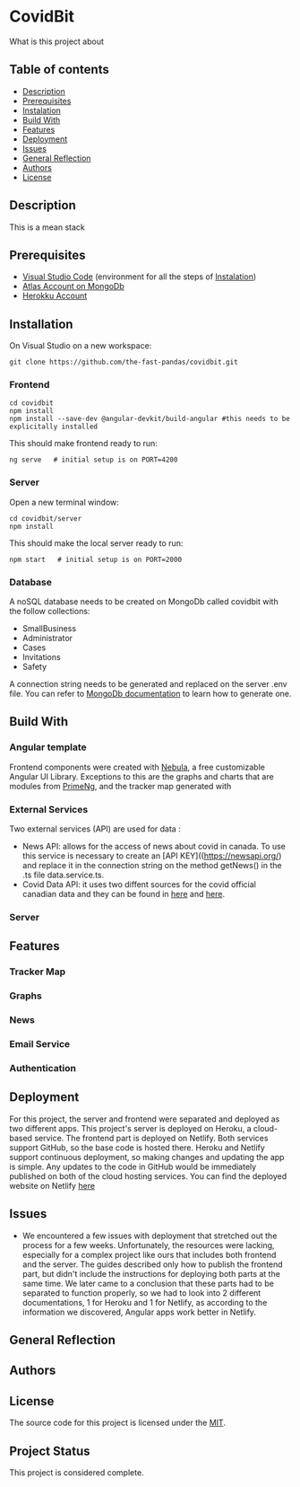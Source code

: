 # CovidBit

What is this project about

## Table of contents
* [Description](#description)
* [Prerequisites](#prerequisites)
* [Instalation](#instalation)
* [Build With](#build-with)
* [Features](#features)
* [Deployment](#deployment)
* [Issues](#issues)
* [General Reflection](#general-reflection)
* [Authors](#authors)
* [License](#license)

## Description

This is a mean stack

## Prerequisites

* [Visual Studio Code](https://code.visualstudio.com/) (environment for all the steps of [Instalation](#instalation))
* [Atlas Account on MongoDb](https://docs.atlas.mongodb.com/getting-started/)
* [Herokku Account](https://dashboard.heroku.com/apps)

## Installation 

On Visual Studio on a new workspace:

```
git clone https://github.com/the-fast-pandas/covidbit.git
```

### Frontend

```
cd covidbit
npm install
npm install --save-dev @angular-devkit/build-angular #this needs to be explicitally installed
```

This should make frontend ready to run:

```
ng serve   # initial setup is on PORT=4200
```

### Server

Open a new terminal window:

```
cd covidbit/server
npm install
```

This should make the local server ready to run:

```
npm start   # initial setup is on PORT=2000
```

### Database

A noSQL database needs to be created on MongoDb called covidbit with the follow collections:

* SmallBusiness
* Administrator
* Cases
* Invitations
* Safety

A connection string needs to be generated and replaced on the server .env file. You can refer to [MongoDb documentation](https://docs.mongodb.com/guides/server/drivers/) to learn how to generate one.

## Build With 

### Angular template

Frontend components were created with [Nebula](https://akveo.github.io/nebular/), a free customizable Angular UI Library. Exceptions to this are the graphs and charts that are modules from [PrimeNg](https://www.primefaces.org/primeng/), and the tracker map generated with 

### External Services

Two external services (API) are used for data :

* News API: allows for the access of news about covid in canada. To use this service is necessary to create an [API KEY]((https://newsapi.org/) and replace it in the connection string on the method getNews() in the .ts file data.service.ts.
* Covid Data API: it uses two diffent sources for the covid official canadian data and they can be found in [here](https://api.covid19tracker.ca/docs/1.0/overview) and [here](https://opencovid.ca/api/).  

### Server


## Features

### Tracker Map
### Graphs
### News
### Email Service
### Authentication

## Deployment

For this project, the server and frontend were separated and deployed as two different apps. This project's server is deployed on Heroku, a cloud-based service. The frontend part is deployed on Netlify. Both services support GitHub, so the base code is hosted there. Heroku and Netlify support continuous deployment, so making changes and updating the app is simple. Any updates to the code in GitHub would be immediately published on both of the cloud hosting services. 
You can find the deployed website on Netlify [here](https://covidbit.netlify.app)

## Issues 
* We encountered a few issues with deployment that stretched out the process for a few weeks. Unfortunately, the resources were lacking, especially for a complex project like ours that includes both frontend and the server. The guides described only how to publish the frontend part, but didn't include the instructions for deploying both parts at the same time. We later came to a conclusion that these parts had to be separated to function properly, so we had to look into 2 different documentations, 1 for Heroku and 1 for Netlify, as according to the information we discovered, Angular apps work better in Netlify.

## General Reflection


## Authors

## License
The source code for this project is licensed under the [MIT](https://choosealicense.com/licenses/mit/).

## Project Status

This project is considered complete.
